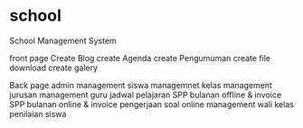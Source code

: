# school
School Management System

front page
Create Blog
create Agenda
create Pengumuman
create file download
create galery

Back page admin
management siswa 
managemnet kelas
management jurusan
management guru
jadwal pelajaran
SPP bulanan offline & invoice
SPP bulanan online & invoice
pengerjaan soal online
management wali kelas penilaian siswa
